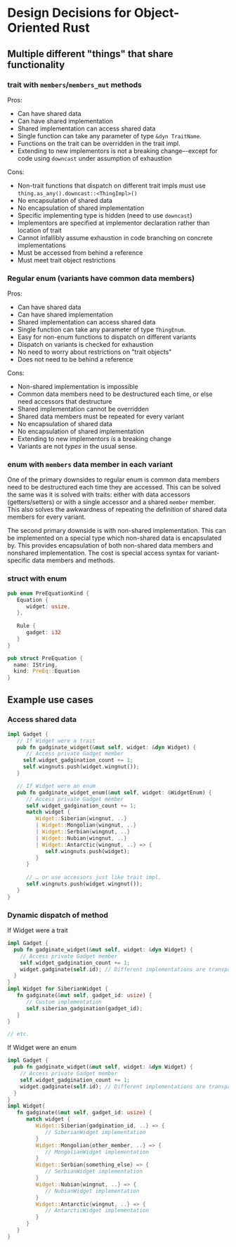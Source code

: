 # Design Decisions for Object-Oriented Rust

## Multiple different "things" that share functionality

### trait with `members`/`members_mut` methods

Pros:
 * Can have shared data
 * Can have shared implementation
 * Shared implementation can access shared data
 * Single function can take any parameter of type `&dyn TraitName`.
 * Functions on the trait can be overridden in the trait impl.
 * Extending to new implementors is not a breaking change–-except for code using `downcast` under assumption of 
   exhaustion

Cons: 

 * Non-trait functions that dispatch on different trait impls must use `thing.as_any().downcast::<ThingImpl>()`
 * No encapsulation of shared data
 * No encapsulation of shared implementation
 * Specific implementing type is hidden (need to use `downcast`)
 * Implementors are specified at implementor declaration rather than location of trait
 * Cannot infallibly assume exhaustion in code branching on concrete implementations
 * Must be accessed from behind a reference
 * Must meet trait object restrictions

### Regular enum (variants have common data members)

Pros:
 * Can have shared data
 * Can have shared implementation
 * Shared implementation can access shared data
 * Single function can take any parameter of type `ThingEnum`.
 * Easy for non-enum functions to dispatch on different variants
 * Dispatch on variants is checked for exhaustion
 * No need to worry about restrictions on "trait objects"
 * Does not need to be behind a reference
 

Cons:
 * Non-shared implementation is impossible
 * Common data members need to be destructured each time, or else need accessors that destructure
 * Shared implementation cannot be overridden
 * Shared data members must be repeated for every variant
 * No encapsulation of shared data
 * No encapsulation of shared implementation
 * Extending to new implementors _is_ a breaking change
 * Variants are not _types_ in the usual sense.


### enum with `members` data member in each variant

One of the primary downsides to regular enum is common data members need to be destructured each time they are accessed.
This can be solved the same was it is solved with traits: either with data accessors (getters/setters) or with a single
accessor and a shared `member` member. This also solves the awkwardness of repeating the definition of shared data
members for every variant.

The second primary downside is with non-shared implementation. This can be implemented on a special type which
non-shared data is encapsulated by. This provides encapsulation of both non-shared data members and nonshared
implementation. The cost is special access syntax for variant-specific data members and methods.

### struct with enum 

```rust
pub enum PreEquationKind {
   Equation {
      widget: usize,
   },
   
   Rule {
      gadget: i32
   }
}

pub struct PreEquation {
  name: IString,
  kind: PreEq::Equation
}
```


## Example use cases

### Access shared data
```rust
impl Gadget {
   // If Widget were a trait
   pub fn gadginate_widget(&mut self, widget: &dyn Widget) {
      // Access private Gadget member
     self.widget_gadgination_count += 1;
     self.wingnuts.push(widget.wingnut());
   }

   // If Widget were an enum
   pub fn gadginate_widget_enum(&mut self, widget: &WidgetEnum) {
      // Access private Gadget member
      self.widget_gadgination_count += 1;
      match widget {
         Widget::Siberian{wingnut, ..}
         | Widget::Mongolian{wingnut, ..}
         | Widget::Serbian{wingnut, ..}
         | Widget::Nubian{wingnut, ..}
         | Widget::Antarctic{wingnut, ..} => {
            self.wingnuts.push(widget);
         }
      }
      
      // … or use accessors just like trait impl.
      self.wingnuts.push(widget.wingnut());
   }
}
```

### Dynamic dispatch of method

If Widget were a trait
```rust
impl Gadget {
  pub fn gadginate_widget(&mut self, widget: &dyn Widget) {
    // Access private Gadget member
    self.widget_gadgination_count += 1;
    widget.gadginate(self.id); // Different implementations are transparent to calling code
  }
}
impl Widget for SiberianWidget {
   fn gadginate(&mut self, gadget_id: usize) {
      // Custom implementation
      self.siberian_gadgination(gadget_id);
   }
}

// etc.

```

If Widget were an enum
```rust
impl Gadget {
  pub fn gadginate_widget(&mut self, widget: &dyn Widget) {
    // Access private Gadget member
    self.widget_gadgination_count += 1;
    widget.gadginate(self.id); // Different implementations are transparent to calling code
  }
}
impl Widget{
   fn gadginate(&mut self, gadget_id: usize) {
      match widget {
         Widget::Siberian{gadgination_id, ..} => {
            // SiberianWidget implementation
         }
         Widget::Mongolian{other_member, ..} => {
            // MongolianWidget implementation
         }
         Widget::Serbian{something_else} => {
            // SerbianWidget implementation
         }
         Widget::Nubian{wingnut, ..} => {
            // NubianWidget implementation
         }
         Widget::Antarctic{wingnut, ..} => {
            // AntarcticWidget implementation
         }
      }
   }
}

```
